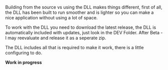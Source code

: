 Building from the source vs using the DLL makes things different, first of all, the DLL has been built to run smoother and is lighter so you can make a nice application without using a lot of space. 

To work with the DLL you need to download the latest release, the DLL is automatically included with updates, just look in the DEV Folder. After Beta - I may reevaluate and release it as a seperate zip. 

The DLL includes all that is required to make it work, there is a little configuring to do. 

**Work in progress**
